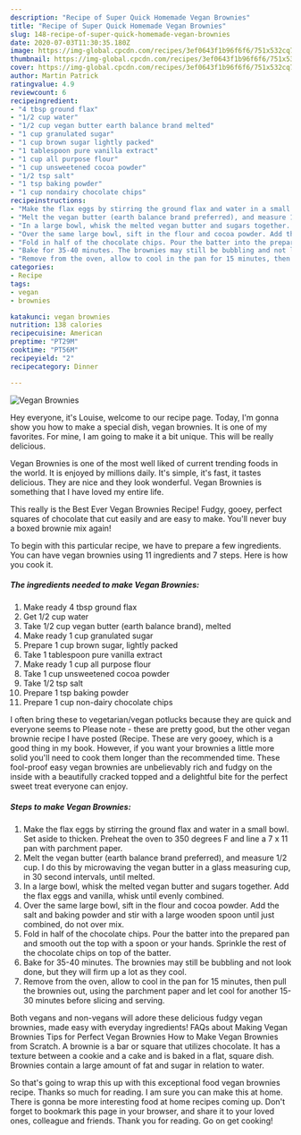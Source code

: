```yaml
---
description: "Recipe of Super Quick Homemade Vegan Brownies"
title: "Recipe of Super Quick Homemade Vegan Brownies"
slug: 148-recipe-of-super-quick-homemade-vegan-brownies
date: 2020-07-03T11:30:35.180Z
image: https://img-global.cpcdn.com/recipes/3ef0643f1b96f6f6/751x532cq70/vegan-brownies-recipe-main-photo.jpg
thumbnail: https://img-global.cpcdn.com/recipes/3ef0643f1b96f6f6/751x532cq70/vegan-brownies-recipe-main-photo.jpg
cover: https://img-global.cpcdn.com/recipes/3ef0643f1b96f6f6/751x532cq70/vegan-brownies-recipe-main-photo.jpg
author: Martin Patrick
ratingvalue: 4.9
reviewcount: 6
recipeingredient:
- "4 tbsp ground flax"
- "1/2 cup water"
- "1/2 cup vegan butter earth balance brand melted"
- "1 cup granulated sugar"
- "1 cup brown sugar lightly packed"
- "1 tablespoon pure vanilla extract"
- "1 cup all purpose flour"
- "1 cup unsweetened cocoa powder"
- "1/2 tsp salt"
- "1 tsp baking powder"
- "1 cup nondairy chocolate chips"
recipeinstructions:
- "Make the flax eggs by stirring the ground flax and water in a small bowl. Set aside to thicken. Preheat the oven to 350 degrees F and line a 7 x 11 pan with parchment paper."
- "Melt the vegan butter (earth balance brand preferred), and measure 1/2 cup. I do this by microwaving the vegan butter in a glass measuring cup, in 30 second intervals, until melted."
- "In a large bowl, whisk the melted vegan butter and sugars together. Add the flax eggs and vanilla, whisk until evenly combined."
- "Over the same large bowl, sift in the flour and cocoa powder. Add the salt and baking powder and stir with a large wooden spoon until just combined, do not over mix."
- "Fold in half of the chocolate chips. Pour the batter into the prepared pan and smooth out the top with a spoon or your hands. Sprinkle the rest of the chocolate chips on top of the batter."
- "Bake for 35-40 minutes. The brownies may still be bubbling and not look done, but they will firm up a lot as they cool."
- "Remove from the oven, allow to cool in the pan for 15 minutes, then pull the brownies out, using the parchment paper and let cool for another 15-30 minutes before slicing and serving."
categories:
- Recipe
tags:
- vegan
- brownies

katakunci: vegan brownies 
nutrition: 138 calories
recipecuisine: American
preptime: "PT29M"
cooktime: "PT56M"
recipeyield: "2"
recipecategory: Dinner

---
```



![Vegan Brownies](https://img-global.cpcdn.com/recipes/3ef0643f1b96f6f6/751x532cq70/vegan-brownies-recipe-main-photo.jpg)

Hey everyone, it's Louise, welcome to our recipe page. Today, I'm gonna show you how to make a special dish, vegan brownies. It is one of my favorites. For mine, I am going to make it a bit unique. This will be really delicious.

Vegan Brownies is one of the most well liked of current trending foods in the world. It is enjoyed by millions daily. It's simple, it's fast, it tastes delicious. They are nice and they look wonderful. Vegan Brownies is something that I have loved my entire life.

This really is the Best Ever Vegan Brownies Recipe! Fudgy, gooey, perfect squares of chocolate that cut easily and are easy to make. You&#39;ll never buy a boxed brownie mix again!


To begin with this particular recipe, we have to prepare a few ingredients. You can have vegan brownies using 11 ingredients and 7 steps. Here is how you cook it.

<!--inarticleads1-->

##### The ingredients needed to make Vegan Brownies:

1. Make ready 4 tbsp ground flax
1. Get 1/2 cup water
1. Take 1/2 cup vegan butter (earth balance brand), melted
1. Make ready 1 cup granulated sugar
1. Prepare 1 cup brown sugar, lightly packed
1. Take 1 tablespoon pure vanilla extract
1. Make ready 1 cup all purpose flour
1. Take 1 cup unsweetened cocoa powder
1. Take 1/2 tsp salt
1. Prepare 1 tsp baking powder
1. Prepare 1 cup non-dairy chocolate chips


I often bring these to vegetarian/vegan potlucks because they are quick and everyone seems to Please note - these are pretty good, but the other vegan brownie recipe I have posted (Recipe. These are very gooey, which is a good thing in my book. However, if you want your brownies a little more solid you&#39;ll need to cook them longer than the recommended time. These fool-proof easy vegan brownies are unbelievably rich and fudgy on the inside with a beautifully cracked topped and a delightful bite for the perfect sweet treat everyone can enjoy. 

<!--inarticleads2-->

##### Steps to make Vegan Brownies:

1. Make the flax eggs by stirring the ground flax and water in a small bowl. Set aside to thicken. Preheat the oven to 350 degrees F and line a 7 x 11 pan with parchment paper.
1. Melt the vegan butter (earth balance brand preferred), and measure 1/2 cup. I do this by microwaving the vegan butter in a glass measuring cup, in 30 second intervals, until melted.
1. In a large bowl, whisk the melted vegan butter and sugars together. Add the flax eggs and vanilla, whisk until evenly combined.
1. Over the same large bowl, sift in the flour and cocoa powder. Add the salt and baking powder and stir with a large wooden spoon until just combined, do not over mix.
1. Fold in half of the chocolate chips. Pour the batter into the prepared pan and smooth out the top with a spoon or your hands. Sprinkle the rest of the chocolate chips on top of the batter.
1. Bake for 35-40 minutes. The brownies may still be bubbling and not look done, but they will firm up a lot as they cool.
1. Remove from the oven, allow to cool in the pan for 15 minutes, then pull the brownies out, using the parchment paper and let cool for another 15-30 minutes before slicing and serving.


Both vegans and non-vegans will adore these delicious fudgy vegan brownies, made easy with everyday ingredients! FAQs about Making Vegan Brownies Tips for Perfect Vegan Brownies How to Make Vegan Brownies from Scratch. A brownie is a bar or square that utilizes chocolate. It has a texture between a cookie and a cake and is baked in a flat, square dish. Brownies contain a large amount of fat and sugar in relation to water. 

So that's going to wrap this up with this exceptional food vegan brownies recipe. Thanks so much for reading. I am sure you can make this at home. There is gonna be more interesting food at home recipes coming up. Don't forget to bookmark this page in your browser, and share it to your loved ones, colleague and friends. Thank you for reading. Go on get cooking!
